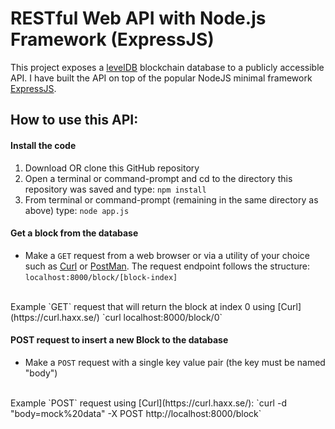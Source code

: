 # RESTful Web API with Node.js Framework (ExpressJS)

This project exposes a [levelDB](https://github.com/Level/level) blockchain database to a publicly accessible API.
I have built the API on top of the popular NodeJS minimal framework [ExpressJS](https://expressjs.com/). 


## How to use this API:

#### Install the code
1. Download OR clone this GitHub repository
2. Open a terminal or command-prompt and cd to the directory this repository was saved and type: `npm install`
3. From terminal or command-prompt (remaining in the same directory as above) type: `node app.js`


#### Get a block from the database
* Make a `GET` request from a web browser or via a utility of your choice such as [Curl](https://curl.haxx.se/) or [PostMan](https://www.getpostman.com/).
The request endpoint follows the structure: `localhost:8000/block/[block-index]`
<br/>
Example `GET` request that will return the block at index 0 using [Curl](https://curl.haxx.se/) `curl localhost:8000/block/0`
<br/>

#### POST request to insert a new Block to the database

* Make a `POST` request with a single key value pair (the key must be named "body")
<br/>
Example `POST` request using [Curl](https://curl.haxx.se/): `curl -d "body=mock%20data" -X POST http://localhost:8000/block`


